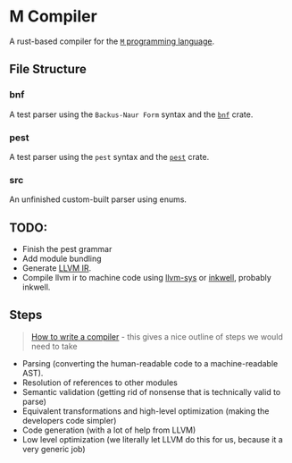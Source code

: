 # M Compiler

A rust-based compiler for the [`M` programming language](https://github.com/Bangboom030518/M-Specification).

## File Structure

### bnf

A test parser using the `Backus-Naur Form` syntax and the [`bnf`](https://crates.io/crates/bnf) crate.

### pest

A test parser using the `pest` syntax and the [`pest`](https://crates.io/crates/pest) crate.

### src

An unfinished custom-built parser using enums.

## TODO:

- Finish the pest grammar
- Add module bundling
- Generate [LLVM IR](https://llvm.org/docs/LangRef.html).
- Compile llvm ir to machine code using [llvm-sys](https://crates.io/crates/llvm-sys) or [inkwell](https://crates.io/crates/inkwell), probably inkwell.
## Steps

> [How to write a compiler](https://softwareengineering.stackexchange.com/questions/165543/how-to-write-a-very-basic-compiler) - this gives a nice outline of steps we would need to take

- Parsing (converting the human-readable code to a machine-readable AST).
- Resolution of references to other modules
- Semantic validation (getting rid of nonsense that is technically valid to parse)
- Equivalent transformations and high-level optimization (making the developers code simpler)
- Code generation (with a lot of help from LLVM)
- Low level optimization (we literally let LLVM do this for us, because it a very generic job)
